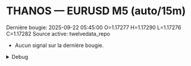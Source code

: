 # THANOS — EURUSD M5 (auto/15m)
Dernière bougie: 2025-09-22 05:45:00  O=1.17277  H=1.17290  L=1.17276  C=1.17282
Source active: twelvedata_repo

- Aucun signal sur la dernière bougie.

<details><summary>Debug</summary>

- TD_API_KEY manquant.

</details>